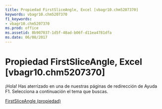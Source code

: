 ```yaml
---
title: Propiedad FirstSliceAngle, Excel [vbagr10.chm5207370]
keywords: vbagr10.chm5207370
f1_keywords:
- vbagr10.chm5207370
ms.prod: office
ms.assetid: 8b907037-1d5f-48ad-b06f-d11ea4781dfa
ms.date: 06/08/2017
---
```





# Propiedad FirstSliceAngle, Excel [vbagr10.chm5207370]

¡Hola! Has aterrizado en una de nuestras páginas de redirección de Ayuda F1. Selecciona a continuación el tema que buscas.


 [FirstSliceAngle (propiedad)](http://msdn.microsoft.com/library/firstsliceangle-property%28Office.15%29.aspx)


